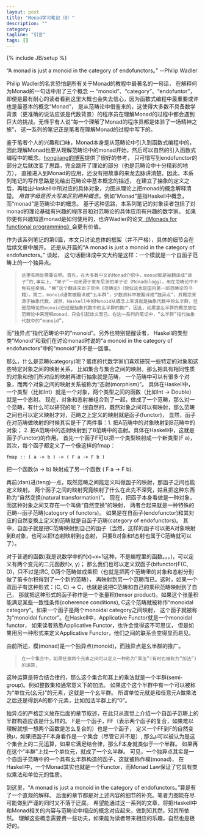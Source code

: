 ```yaml
---
layout: post
title: "Monad学习笔记（0）"
description: ""
category: 
tagline: "引言"
tags: []
---
```

{% include JB/setup %}

“A monad is just a monoid in the category of endofunctors。”
--Philip Wadler

Philip Wadler的名言恐怕是所有关于Monad的教程中最著名的一句话，
在解释何为Monad的一句话中用了三个概念 -- “monoid”、“category”、“endofuntor”，
即便是最有耐心的读者看到这里大概也会失去信心，因为函数式编程中最重要或许也是最基本的概念“Monad”，
是从范畴论中借鉴来的，这使得大多数不具备数学背景（更准确的说法应该是代数背景）的程序员在理解Monad的过程中都会遇到巨大的挑战。无怪乎有人说“每一个理解了Monad的程序员都是体验了一场精神之旅”，
这一系列的笔记正是笔者在理解Monad的过程中写下的。

鉴于笔者个人的兴趣和口味，Monad本身是从范畴论中引入到函数式编程中的，因此理解Monad也要从理解范畴论中的monad开始，然后可以自然的引入函数式编程中的概念。[hongjiang的博客](http://hongjiang.info/tag/monad/)提供了很好的参考，
只可惜写到endofunctor的部分之后就改变了思路，完全跳开了理论的部分（也是范畴论中十分精彩的地方），
直接进入到Monad的应用，还没有把故事的来龙去脉讲清楚。因此，本系列笔记的写作思路是先给出范畴论中基本概念的描述，
在建立了抽象的定义之后，再给出Haskell中所对应的具体对象，力图从理论上把monad的概念解释清楚。
*用首字母是否大写来区别两种概念*，例如“Monad”是指Haskell中概念，而“monad”是范畴论中的概念。
基于这种思路，本系列笔记的对象读者包括了对monad的理论基础有兴趣的程序员和对范畴论的具体应用有兴趣的数学家。
如果你更有兴趣知道monad是如何使用的，也许Wadler的论文[《Monads for functional programming》](http://homepages.inf.ed.ac.uk/wadler/papers/marktoberdorf/baastad.pdf)会更有价值。

作为该系列笔记的第0篇，本文只讨论总体的框架（并不严格），具体的细节会在后续文章中展开。
还是从开篇的“A monad is just a monoid in the category of endofunctors。” 谈起，
这句话翻译成中文大约是这样：一个模就是一个自函子范畴上的一个独异点。

>     这里有两处需要说明。首先，在大多数中文的Monad介绍中，monad都是被翻译成“单子”的,事实上，“单子”一词来源于莱布尼茨的单子论（Monadology），用在范畴论中不免有些牵强。“模”这个翻译来自于贺伟《范畴论》（貌似这也是国内第一部范畴论的书籍）。第二，monoid通常被翻译成“幺半群”，少数资料中被翻译成“独异点”，其概念来源于抽象代数。诚然，Haskell中的Monoid从概念上来说就是抽象代数中的幺半群，但是范畴论的monoid已经是抽象代数中的幺半群的推广，因此，如果拿幺半群的概念放在范畴论中来理解monad，只会引起歧义而已。在这一系列的笔记中，“幺半群”指代抽象代数中的“monoid”，
而“独异点”指代范畴论中的“monoid”。另外也特别提醒读者，
Haskell的类型类“Monoid”和我们在讨论monad时说的“a monoid in the category of endofunctors”中的“monoid”并不是一回事。

那么，什么是范畴(category)呢？蛋疼的代数学家们喜欢研究一些特定的对象和这些特定对象之间的映射关系，
比如集合与集合之间的映射。那么把具有相同性质的对象和他们所对应的映射再进行抽象就是范畴，
一个范畴中可以有很多个对象，而两个对象之间的映射关系被称为“态射(morphism)”。
具体在Haskell中，一个类型（比如Int）就是一个对象，两个类型之间的函数（比如Int -> Double）就是一个态射。
现在，对象和态射被组合到了一起，做成了一个范畴，那么对一个范畴，有什么可以研究的呢？
很自然的，既然对象之间可以有映射，那么范畴之间也可以定义映射才对，范畴之上定义的映射就是函子(functor)，
显然，函子在对范畴做映射的时候其实是干了两件事：1. 把A范畴中的对象映射到B范畴中的对象；
2. 把A范畴中的态射映射到了B范畴中的态射。具体在Haskell中，这就是函子(Functor)的作用。
首先一个函子F可以把一个类型映射成一个新类型(F a)， 其次，每个函子都定义了一个像这样的fmap：

`
fmap :: ( a -> b ) -> ( F a -> F b )
`

把一个函数(a -> b) 映射成了另一个函数 ( F a -> F b).

再前(dan)进(teng)一点，既然范畴之间能定义叫做函子的映射，那函子之间也能定义映射。
两个函子之间的映射究竟映射了什么在此先不深究，姑且把这种东西称为“自然变换(natural transformation)”。
现在，把函子本身看做是一种对象，而这种对象之间又存在一个叫做“自然变换”的映射，
两者合起来就是一种特殊的范畴--函子范畴(catogory of functors)。
如果是在自函子(endofunctor)和其对应的自然变换上定义的范畴就是自函子范畴(category of endofunctors)。
其中，自函子就是把C范畴映射到自己的函子（当然，这样的函子可以把A对象映射到B对象，也可以把f态射映射到g态射，
只要B对象和f态射也属于C范畴就可以了）。

对于普通的函数(我是说数学中的f(x)=x+1这种，不是编程里的函数。。。)，可以定义有两个变元的二元函数f(x, y)；
那么我们也可以定义双函子(bifunctor)F(C, D)，只不过是把C, D两个范畴做成乘积（也就是把两个范畴里的对象和态射分别做了笛卡尔积得到了一个新的范畴），
再映射到另一个范畴而已。这时，如果一个双函子有这种形式：(C, C) -> C，也就是说把C范畴和自己的乘积范畴映射到了自己，
那就把这种形式的函子称作是一个张量积(tensor product)。如果这个张量积能满足某些一致性条件(coherence conditions),
C这个范畴就被称作“monoidal category”。如果一个函子是两个monoidal category之间映射，
这个函子就被称为“monoidal functor”。在Haskell中，Applicative Functor就是一个monoidal functor，
如果读者熟悉Applicative Functor，也许会觉得这不可思议，
但是如果用另一种形式来定义Applicative Functor，他们之间的联系会变得显而易见。

由前所述，模(monad)是一个独异点(monoid)，而独异点是幺半群的推广。

>     在一个集合中，如果任意两个元素之间可以定义一种称为“乘法”(有时也被称为“加法”)的运算,
这种运算是符合结合律的，那么这个集合和其上的乘法就是一个半群(semi-group)。例如整数集和通常意义下的加法。
如果这个这个半群中有一个可以被称为“单位元(幺元)”的元素，这就是一个幺半群。
所谓单位元就是和任意元A做乘法之后还是得到A的那个元素，比如加法半群上的“0”。

独异点的严格定义放在后面的章节叙述，在此只从直觉上介绍一个自函子范畴上的半群构造应该是什么样的。
F是一个函子，FF（表示两个函子的复合，如果难以理解就想一想两个函数是怎么复合的）也是一个函子，
定义一个FF到F的自然变换$\mu$，如果把函子F本身看作是一个集合（尽管它并不是）, 那么$\mu$可以被认为是这个集合上的二元运算，如果它满足结合律，那么F本身就类似于一个半群。
如果再在这个“半群”上找一个单位元，就成了一个幺半群。
可见，一个独异点其实是一个自函子范畴中的一个具有幺半群构造的函子，这就被称作模(monad)，
在Haskell中，一个Monad其实也就是一个Functor，而Monad Law保证了它具有类似乘法和单位元的性质。

到这里，“A monad is just a monoid in the category of endofunctors。”算是有了一个直观的解释。
后面的章节都是对上述内容的细节的补充。笔者力图能在尽可能做到严谨的同时又不落于迂腐。
希望能通过这一系列的文章，将把Haskell中和Monad相关的内容与范畴论中相应的概念对应起来，做到知其然，知其所依然。
理解这些概念需要费一些功夫，如果能为读者带来相应的乐趣，自然也是极好的。
